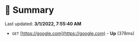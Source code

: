 # 📖 Summary
Last updated: **3/1/2022, 7:55:40 AM**

- `GET` [https://google.com](https://google.com) - **Up** (378ms)
